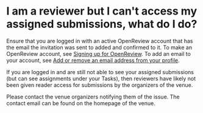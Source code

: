 # I am a reviewer but I can't access my assigned submissions, what do I do?

Ensure that you are logged in with an active OpenReview account that has the email the invitation was sent to added and confirmed to it. To make an OpenReview account, see [Signing up for OpenReview](../creating-an-openreview-profile/signing-up-for-openreview.md). To add an email to your account, see [Add or remove an email address from your profile](../creating-an-openreview-profile/add-or-remove-an-email-address-from-your-profile.md).

If you are logged in and are still not able to see your assigned submissions (but can see assignments under your Tasks), then reviewers have likely not been given reader access for submissions by the organizers of the venue.&#x20;

Please contact the venue organizers notifying them of the issue. The contact email can be found on the homepage of the venue.



